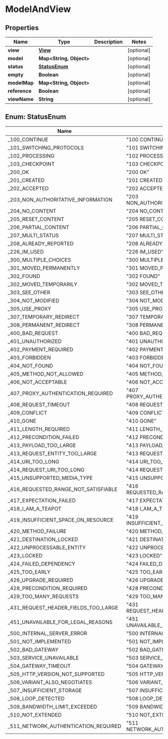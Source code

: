 

# ModelAndView

## Properties

Name | Type | Description | Notes
------------ | ------------- | ------------- | -------------
**view** | [**View**](View.md) |  |  [optional]
**model** | **Map&lt;String, Object&gt;** |  |  [optional]
**status** | [**StatusEnum**](#StatusEnum) |  |  [optional]
**empty** | **Boolean** |  |  [optional]
**modelMap** | **Map&lt;String, Object&gt;** |  |  [optional]
**reference** | **Boolean** |  |  [optional]
**viewName** | **String** |  |  [optional]



## Enum: StatusEnum

Name | Value
---- | -----
_100_CONTINUE | &quot;100 CONTINUE&quot;
_101_SWITCHING_PROTOCOLS | &quot;101 SWITCHING_PROTOCOLS&quot;
_102_PROCESSING | &quot;102 PROCESSING&quot;
_103_CHECKPOINT | &quot;103 CHECKPOINT&quot;
_200_OK | &quot;200 OK&quot;
_201_CREATED | &quot;201 CREATED&quot;
_202_ACCEPTED | &quot;202 ACCEPTED&quot;
_203_NON_AUTHORITATIVE_INFORMATION | &quot;203 NON_AUTHORITATIVE_INFORMATION&quot;
_204_NO_CONTENT | &quot;204 NO_CONTENT&quot;
_205_RESET_CONTENT | &quot;205 RESET_CONTENT&quot;
_206_PARTIAL_CONTENT | &quot;206 PARTIAL_CONTENT&quot;
_207_MULTI_STATUS | &quot;207 MULTI_STATUS&quot;
_208_ALREADY_REPORTED | &quot;208 ALREADY_REPORTED&quot;
_226_IM_USED | &quot;226 IM_USED&quot;
_300_MULTIPLE_CHOICES | &quot;300 MULTIPLE_CHOICES&quot;
_301_MOVED_PERMANENTLY | &quot;301 MOVED_PERMANENTLY&quot;
_302_FOUND | &quot;302 FOUND&quot;
_302_MOVED_TEMPORARILY | &quot;302 MOVED_TEMPORARILY&quot;
_303_SEE_OTHER | &quot;303 SEE_OTHER&quot;
_304_NOT_MODIFIED | &quot;304 NOT_MODIFIED&quot;
_305_USE_PROXY | &quot;305 USE_PROXY&quot;
_307_TEMPORARY_REDIRECT | &quot;307 TEMPORARY_REDIRECT&quot;
_308_PERMANENT_REDIRECT | &quot;308 PERMANENT_REDIRECT&quot;
_400_BAD_REQUEST | &quot;400 BAD_REQUEST&quot;
_401_UNAUTHORIZED | &quot;401 UNAUTHORIZED&quot;
_402_PAYMENT_REQUIRED | &quot;402 PAYMENT_REQUIRED&quot;
_403_FORBIDDEN | &quot;403 FORBIDDEN&quot;
_404_NOT_FOUND | &quot;404 NOT_FOUND&quot;
_405_METHOD_NOT_ALLOWED | &quot;405 METHOD_NOT_ALLOWED&quot;
_406_NOT_ACCEPTABLE | &quot;406 NOT_ACCEPTABLE&quot;
_407_PROXY_AUTHENTICATION_REQUIRED | &quot;407 PROXY_AUTHENTICATION_REQUIRED&quot;
_408_REQUEST_TIMEOUT | &quot;408 REQUEST_TIMEOUT&quot;
_409_CONFLICT | &quot;409 CONFLICT&quot;
_410_GONE | &quot;410 GONE&quot;
_411_LENGTH_REQUIRED | &quot;411 LENGTH_REQUIRED&quot;
_412_PRECONDITION_FAILED | &quot;412 PRECONDITION_FAILED&quot;
_413_PAYLOAD_TOO_LARGE | &quot;413 PAYLOAD_TOO_LARGE&quot;
_413_REQUEST_ENTITY_TOO_LARGE | &quot;413 REQUEST_ENTITY_TOO_LARGE&quot;
_414_URI_TOO_LONG | &quot;414 URI_TOO_LONG&quot;
_414_REQUEST_URI_TOO_LONG | &quot;414 REQUEST_URI_TOO_LONG&quot;
_415_UNSUPPORTED_MEDIA_TYPE | &quot;415 UNSUPPORTED_MEDIA_TYPE&quot;
_416_REQUESTED_RANGE_NOT_SATISFIABLE | &quot;416 REQUESTED_RANGE_NOT_SATISFIABLE&quot;
_417_EXPECTATION_FAILED | &quot;417 EXPECTATION_FAILED&quot;
_418_I_AM_A_TEAPOT | &quot;418 I_AM_A_TEAPOT&quot;
_419_INSUFFICIENT_SPACE_ON_RESOURCE | &quot;419 INSUFFICIENT_SPACE_ON_RESOURCE&quot;
_420_METHOD_FAILURE | &quot;420 METHOD_FAILURE&quot;
_421_DESTINATION_LOCKED | &quot;421 DESTINATION_LOCKED&quot;
_422_UNPROCESSABLE_ENTITY | &quot;422 UNPROCESSABLE_ENTITY&quot;
_423_LOCKED | &quot;423 LOCKED&quot;
_424_FAILED_DEPENDENCY | &quot;424 FAILED_DEPENDENCY&quot;
_425_TOO_EARLY | &quot;425 TOO_EARLY&quot;
_426_UPGRADE_REQUIRED | &quot;426 UPGRADE_REQUIRED&quot;
_428_PRECONDITION_REQUIRED | &quot;428 PRECONDITION_REQUIRED&quot;
_429_TOO_MANY_REQUESTS | &quot;429 TOO_MANY_REQUESTS&quot;
_431_REQUEST_HEADER_FIELDS_TOO_LARGE | &quot;431 REQUEST_HEADER_FIELDS_TOO_LARGE&quot;
_451_UNAVAILABLE_FOR_LEGAL_REASONS | &quot;451 UNAVAILABLE_FOR_LEGAL_REASONS&quot;
_500_INTERNAL_SERVER_ERROR | &quot;500 INTERNAL_SERVER_ERROR&quot;
_501_NOT_IMPLEMENTED | &quot;501 NOT_IMPLEMENTED&quot;
_502_BAD_GATEWAY | &quot;502 BAD_GATEWAY&quot;
_503_SERVICE_UNAVAILABLE | &quot;503 SERVICE_UNAVAILABLE&quot;
_504_GATEWAY_TIMEOUT | &quot;504 GATEWAY_TIMEOUT&quot;
_505_HTTP_VERSION_NOT_SUPPORTED | &quot;505 HTTP_VERSION_NOT_SUPPORTED&quot;
_506_VARIANT_ALSO_NEGOTIATES | &quot;506 VARIANT_ALSO_NEGOTIATES&quot;
_507_INSUFFICIENT_STORAGE | &quot;507 INSUFFICIENT_STORAGE&quot;
_508_LOOP_DETECTED | &quot;508 LOOP_DETECTED&quot;
_509_BANDWIDTH_LIMIT_EXCEEDED | &quot;509 BANDWIDTH_LIMIT_EXCEEDED&quot;
_510_NOT_EXTENDED | &quot;510 NOT_EXTENDED&quot;
_511_NETWORK_AUTHENTICATION_REQUIRED | &quot;511 NETWORK_AUTHENTICATION_REQUIRED&quot;




